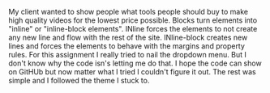 My client wanted to show people what tools people should buy to make high quality videos for the lowest price possible.
Blocks turn elements into "inline" or "inline-block elements". INline forces the elements to not create any new line and flow with the rest of the site. INline-block creates new lines and forces the elements to behave with the margins and property rules.
For this assignment I really tried to nail the dropdown menu. But I don't know why the code isn's letting me do that. I hope the code can show on GitHUb but now matter what I tried I couldn't figure it out. The rest was simple and I followed the theme I stuck to. 
